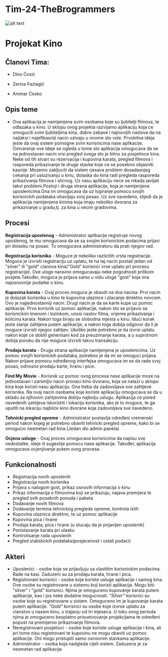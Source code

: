 # Tim-24-TheBrogrammers
![alt text](http://i63.tinypic.com/256uyap.png)


#  Projekat Kino

## Članovi Tima:

* Dino Ćosić

* Zerina Fazlagić

* Ammar Ćesko

## Opis teme
- Ova aplikacija je namijenjena svim osobama koje su ljubitelji filmova, te odlazaka u kino. U sklopu ovog projekta razvijamo aplikaciju koja ce omoguciti svim ljubiteljima kina, dobre zabave i najnovijih naslova da na najlaksi i najefikasniji nacin uzivaju u onome sto vole. Prvobitna ideja jeste da ovaj sistem pomogne svim korisnicima
nase aplikacije. Ostvarenje ove ideje se ogleda u tome sto aplikacija omogucava da se na jednostavan nacin vrsi pregled svega sto je bitno za posjetioce kina. Neke od tih stvari su rezervacija i kupovina karata, pregled filmova i rasporeda prikazivanje te druge stavke koje ce se posebno objasniti kasnije. Mozemo zakljuciti da sistem rjesava problem dosadasnjeg cekanja pri usluzivanju u kinu, dolaska do kina radi pregleda rasporeda prikazivanja filmova i slicnog. Uz nasu aplikaciju nece se nikada javljati takvi problemi.Postoji i druga strana aplikacije, koja je namijenjena uposlenicima.Ona im omogucava da uz logiranje pomocu svojih korisnickih podataka obavljaju svoj posao. Uz sve navedeno, slijedi da je aplikacija namijenjena kinima koja imaju nekoliko dvorana za prikazivanje u gradu,tj. za kina u vecim gradovima.

## Procesi
**Registracija uposlenog** - Administrator aplikacije registruje novog uposlenog, te mu omogucava da se sa svojim korisnickim podacima prijavi pri dolasku na posao. To omogucava administratoru da prati njegov rad.

**Registracija korisnika** - Moguce je nekoliko razlicitih vrsta registracije. Moguce je izvrsiti registraciju uz uplatu, te na taj nacin postati jedan od "silver" ili "gold" clanova kina("Gold" korisnici vrse uplatu pri procesu registracije). Ove uloge naravno omogucavaju neke pogodnosti prilikom posjete.Također, moguca je prijava samo u vidu uloge "gost" koja ima najosnovnije podatke o kinu.

**Kupovina karata** - Ovaj proces moguce je obaviti na dva nacina. Prvi nacin je dolazak korisnika u kino te kupovina ulaznice i placanje direktno novcem. Ovo je najjednostavniji nacin. Drugi nacin je da se karte kupe uz pomoc aplikacije. Prvo korisnik uz pomoc aplikacije, nakon sto se prijavio sa korisnickim imenom i lozinkom, unosi naslov filma, vrijeme prikazivanja i kolicinu karata. Nakon toga biraju se slobodna mjesta u kinu. Iduci korak jeste slanje zahtjeva putem aplikacije, a nakon toga dobija odgovor da li je moguce izvrsiti njegov zahtjev. Ukoliko jeste potrebno je da izvrsi uplatu nakon koje ce dobiti generisani kod za preuzimanje karata, a u suprotnom dobija poruku da nije moguce izvrsiti takvu transakciju.

**Prodaja karata** - Druga strana aplikacije namijenjena je uposlenicima. Uz pomoc svojih korisnickih podataka, potrebno je da im se omoguci prijava. Nakon prijave pomocu određenog interfejsa omogucava im se da rade svoj posao, odnosno prodaju karte, hranu i pice.

**Find My Movie** - Korisnik uz pomoc ovog procesa nase aplikacije moze na jednostavan i zanimljiv nacin pronaci kino dvoranu, koja se nalazi u sklopu kina koje koristi nasu aplikaciju. Ona treba da zadovoljava sve zahtjeve korisnika. Na ovaj nacin osobama koje koriste aplikaciju omogucava se da u skladu sa njihovim zahtjevima dobiju najbolju uslugu. Aplikacija ce pored  navedenih zahtjeva iskoristiti i lokaciju korisnika, ako je to moguce, te ga uputiti na lokaciju najblize kino dvorane koja zadovoljava sve navedeno.

**Tehnicki pregled opreme** - Administrator postavlja određeni vremenski period nakon kojeg je potrebno obaviti tehnicki pregled opreme, kako bi se omogucio nesmetan rad kina.(Jedan dio admin panela)

**Ocjena usluge** - Ovaj proces omogucava korisnicima da napisu sve nedostatke, ideje ili sugestije pomocu nase aplikacije. Također, aplikacija omogucava ocjenjivanje putem ovog procesa.

## Funkcionalnosti

* Registracija novih uposlenih
* Registracija novih korisnika
* Prijava s nalogom gost, prikaz osnovih informacija o kinu
* Prikaz informacija o filmovima koji se prikazuju, najava premijera te pregled svih posebnih ponuda i paketa
* Dodavanje novih filmova
* Dodavanje termina tehnickog pregleda opreme, kontrola istih
* Kupovina ulaznica direktno, te uz pomoc aplikacije
* Kupovina pica i hrane
* Prodaja karata, pica i hrane (u slucaju da je prijavljen uposlenik)
* Ponistavanje karata pri ulasku
* Kontrolisanje rada uposlenih
* Pregled statistickih podataka(posjecenost i ostali podaci)


## Akteri

* Uposlenici - osobe koje se prijavljuju sa vlastitim korisnickim podacima. Rade na kasi. Zaduzeni su za prodaju karata, hrane i pica.
* Registrovani korisnici - osobe koje koriste usluge aplikacije i samog kina. Ove osobe su registrovane u sistemu koji koristi aplikacija. Mogu biti: "silver" i "gold" korisnici. Njima je omoguceno kupovanje karata putem aplikacije, kao i jos neke dodatne mogucnosti.
   *"Silver"* korisnici su osobe koje su registrovane u sistem. Omoguceno im je kupovanje karata putem aplikacije.
   *"Gold"*   korisnici su osobe koje izvrse uplatu za clanstvo u nasem kinu, u trajanju od tri mjeseca. U toku ovog perioda njima je omoguceno besplatno prisustvovanje projekcijama te određeni popust na premijerno prikazivanje filmova.
* Neregistrovani posjetioci - osobe koje koriste usluge aplikacije i kina, ali pri tome nisu registrovani te kupovinu ne mogu obaviti uz pomoc aplikacije. Oni mogu pristupiti samo osnovnim stavkama aplikacije.
* Administrator - osoba koja nadgleda cijeli sistem. Zaduzena je za nesmetan rad aplikacije.
